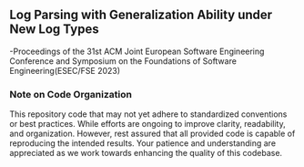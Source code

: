 
## Log Parsing with Generalization Ability under New Log Types
-Proceedings of the 31st ACM Joint European Software Engineering Conference and Symposium on the Foundations of Software Engineering(ESEC/FSE 2023)


### Note on Code Organization
This repository code that may not yet adhere to standardized conventions or best practices. While efforts are ongoing to improve clarity, readability, and organization. However, rest assured that all provided code is capable of reproducing the intended results. Your patience and understanding are appreciated as we work towards enhancing the quality of this codebase.
